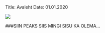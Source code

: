 Title: Avaleht
Date: 01.01.2020

![]({static}/images/groot1.png)


###SIIN PEAKS SIIS MINGI SISU KA OLEMA...